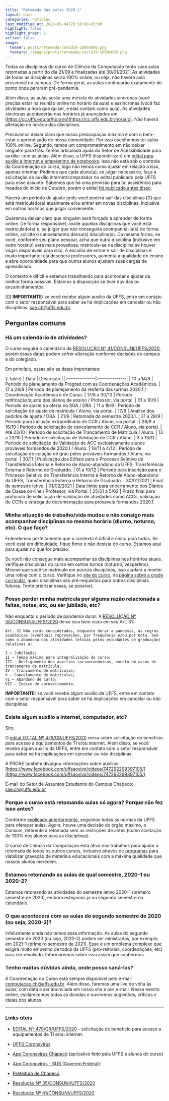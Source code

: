 ```yaml
---
title: "Retomada das aulas 2020-1"
layout: post
categories: noticias
last_modified_at: 2020-09-04T20:10:00-03:00
highlight: false
highlight_order: 2
active: false
image:
  teaser: posts/retomada-covid19-1600x800.png
  feature: /images/posts/retomada-covid19-1600x800.png
---
```


Todas as disciplinas do curso de Ciência da Computação terão suas aulas retomadas a partir do dia 21/09 e finalizadas até 30/01/2021. As atividades de todas as disciplinas serão 100% online, ou seja, não haverá aula presencial no campus. De forma geral, as aulas continuarão exatamente do ponto onde pararam pré-pandemia.

Além disso, as aulas serão uma mescla de atividades síncronas (você precisa estar na reunião online no horário da aula) e assíncronas (você faz atividades a hora que quiser, e elas contam como aula). As atividades síncronas acontecerão nos horários já anunciados em [https://cc.uffs.edu.br/horario](https://cc.uffs.edu.br/horario). Não haverá alteração no horário das disciplinas.

Precisamos deixar claro que nossa preocupação máxima é com o bem-estar e aprendizado de nossa comunidade. Por isso escolhemos ter aulas 100% online. Segundo, temos um comprometimento em não deixar ninguém para trás. Temos articulada ajuda do Setor de Acessibilidade para auxiliar com as aulas. Além disso, a UFFS disponibilizará um [edital para auxílio à Internet e empréstimo de notebooks](https://www.uffs.edu.br/atos-normativos/edital/gr/2020-0479). Isso não está sob o controle da Coordenação do curso, logo não temos como ajudar em relação a isso, apenas orientar. Pedimos que cada aluno(a), se julgar necessário, faça a solicitação de auxílio internet/computador no edital publicado pela UFFS para esse assunto. Sabemos que há uma previsão para tal assistência para meados do início de Outubro, porém o edital [foi publicado antes disso](https://www.uffs.edu.br/atos-normativos/edital/gr/2020-0479).

Haverá um período de ajuste onde você poderá sair das disciplinas [0] que está matriculado(a) atualmente e/ou entrar em novas disciplinas. Inclusive em outros horários que julgar conveniente. 

Queremos deixar claro que ninguém será forçado a aprender de forma online. De forma responsável, avalie aquelas disciplinas que você está matriculado(a) e, se julgar que não conseguirá acompanhá-la(s) de forma online, solicite o cancelamento dessa(s) disciplina(s). Da mesma forma, se você, conforme seu plano pessoal, acha que outra disciplina (inclusive em outro horário) será mais proveitosa, matricule-se na disciplina se houver vagas disponíveis para isso. A escolha de entrar e sair de disciplinas é muito importante: ela desonera professores, aumenta a qualidade do ensino e abre oportunidade para que outros alunos ajustem suas cargas de aprendizado.

O contexto é difícil e estamos trabalhando para acomodar e ajudar da melhor forma possível. Estamos à disposição se tiver dúvidas ou encaminhamentos.

[0] **IMPORTANTE:** se você recebe algum auxílio da UFFS, entre em contato com o setor responsável para saber se há implicações em cancelar ou não disciplinas: [sae.ch@uffs.edu.br](mailto:sae.ch@uffs.edu.br).

## Perguntas comuns

### Há um calendário de atividades?

O curso seguirá o calendário da [RESOLUÇÃO Nº 41/CONSUNI/UFFS/2020](https://www.uffs.edu.br/atos-normativos/resolucao/consuni/2020-0041), porém essas datas podem sofrer alteração conforme decisões do campus e do colegiado.

Em princípio, essas são as datas importantes:

{:.table}
| Data          |  Descrição     |
|:--------------|:--------------|
| 10 a 14/8 | Período de planejamento da Prograd com as Coordenações Acadêmicas.
| 17 a 28/8 | Período de planejamento da reoferta das turmas 2020.1 / Coordenação Acadêmica e de Curso.
| 17/8 a 30/10 | Período retificação/ajuste dos planos de ensino / Professor, via portal.
| 01 a 10/9 | Período de ajuste da oferta no SGA / DRA.
| 11 a 16/9 | Período de solicitação de ajuste de matrícula / Aluno, via portal.
| 17/9 | Análise dos pedidos de ajuste / DRA.
| 21/9 | Retomada do semestre 2020.1.
| 21 a 28/9  | Período para inclusão extraordinária de CCR / Aluno, via portal .
| 28/9 a 16/10 | Período de solicitação de cancelamento de CCR / Aluno, via portal.
| Até 23/10 | Período de solicitação de Trancamento de Matrícula / Aluno.
| 13 a 23/10 | Período de solicitação de Validação de CCR / Aluno.
| 3 a 13/11 | Período de solicitação de Validação de ACC exclusivamente alunos prováveis formandos de 2020.1 / Aluno.
| 16/11 a 4/12 | Período de solicitação de colação de grau pelos prováveis formandos / Aluno, via portal.
| 30/11 | Publicação dos Editais para o Processo Seletivo de Transferência Interna e Retorno de Aluno-abandono da UFFS, Transferência Externa e Retorno de Graduado.
| 01 a 10/12 | Período para inscrição para o Processo Seletivo de Transferência Interna e Retorno de Aluno-abandono da UFFS, Transferência Externa e Retorno de Graduado.
| 30/01/2021 | Final de semestre letivo.
| 01/02/2021 | Data limite para encerramento dos Diários de Classe on-line / Professor, via Portal.
| 25/01 a 5/02 | Prazo final para protocolo de solicitação de validação de atividades como ACCs, validação de CCRs e entrega de documentação para prováveis formandos 2020.1.

### Minha situação de trabalho/vida mudou e não consigo mais acompanhar disciplinas no mesmo horário (diurno, noturno, etc). O que faço?

Entendemos perfeitamente que o contexto é difícil e único para todos. Se você está em dificuldade, fique firme e não desista do curso. Estamos aqui para ajudar no que for preciso.

Se você não consegue mais acompanhar as disciplinas nos horários atuais, verifique disciplinas do curso em outros turnos (noturno, vespertino). Mesmo que você se matricule em poucas disciplinas, isso ajudará a manter uma rotina com o curso. Verifique no [site do curso](https://cc.uffs.edu.br), na [página sobre a grade curricular](https://cc.uffs.edu.br/grade/), quais disciplinas são pré-requisitos para outras disciplinas futuras. Tente priorizar essas, se possível.

### Posso perder minha matrícula por alguma razão relacionada a faltas, notas, etc, ou ser jubilado, etc?

Não enquanto o período de pandemia durar. A [RESOLUÇÃO Nº 35/CONSUNI/UFFS/2020](https://www.uffs.edu.br/atos-normativos/resolucao/consuni/2020-0035/@@download/anexo1) deixa isso bem claro em seu Art. 31:

```plain
Art. 31 Não serão consideradas, enquanto durar a pandemia, as regras acadêmicas (eventuais reprovações, por frequência e/ou por nota, bem como o abandono das atividades letivas pelos estudantes de graduação) relativas a:

I – Jubilação;
II – Tempo máximo para integralização do curso;
III – Desligamento dos auxílios socioeconômicos, exceto em casos de trancamento de matrícula;
IV – Trancamento de matrículas;
V – Cancelamento de matrículas;
VI – Abandono de curso;
VII – Índice de aproveitamento.
```

**IMPORTANTE:** se você recebe algum auxílio da UFFS, entre em contato com o setor responsável para saber se há implicações em cancelar ou não disciplinas.

### Existe algum auxílio a internet, computador, etc?

Sim.

O [edital EDITAL Nº 479/GR/UFFS/2020](https://www.uffs.edu.br/atos-normativos/edital/gr/2020-0479) versa sobre solicitação de benefício para acesso a equipamentos de TI e/ou internet. Além disso, se você recebe algum auxílio da UFFS, entre em contato com o setor responsável para saber se há implicações em cancelar ou não disciplinas.

A PROAE também divulgou informações sobre auxílios: [https://www.facebook.com/uffsaovivo/videos/747292299397105/](https://www.facebook.com/uffsaovivo/videos/747292299397105/)

E-mail do Setor de Assuntos Estudantis do Campus Chapecó: [sae.ch@uffs.edu.br](mailto:sae.ch@uffs.edu.br)

### Porque o curso está retomando aulas só agora? Porque não fez isso antes?

Conforme [explicado anteriormente](https://cc.uffs.edu.br/noticias/atualizacao-sobre-a-situacao-atual-covid-19), seguimos todas as normas da UFFS para oferecer aulas. Agora, houve uma decisão do órgão máximo, o Consuni, referente à retomada sem as restrições de antes (como aceitação de 100% dos alunos para as disciplinas).

O curso de Ciência da Computação está ativo nos trabalhos para ajudar a retomada de todos os outros cursos, inclusive através de [programas](https://practice.uffs.cc) para viabilizar gravação de materiais educacionais com a máxima qualidade que nossos alunos merecem.

### Estamos retomando as aulas de qual semestre, 2020-1 ou 2020-2?

Estamos retomando as atividades do semestre letivo 2020-1 (primeiro semestre de 2020), embora estejamos já no segundo semestre do calendário.

### O que acontecerá com as aulas do segundo semestre de 2020 (ou seja, 2020-2)?

Infelizmente ainda não temos essa informação. As aulas do segundo semestre de 2020 (ou seja, 2020-2) podem ser ministradas, por exemplo, em 2021-1 (primeiro semestre de 2021). Esse é um problema complexo que exigirá muito empenho de todos da UFFS (pró-reitorias, coordenações, etc) para ser resolvido. Informaremos sobre isso assim que soubermos.

### Tenho muitas dúvidas ainda, onde posso saná-las?

A Coordenação do Curso está sempre disponível pelo e-mail [computacao.ch@uffs.edu.br](mailto:computacao.ch@uffs.edu.br). Além disso, faremos uma live de volta às aulas, com data a ser anunciada em nosso site e por e-mail. Nesse evento online, esclarecemos todas as dúvidas e ouviremos sugestões, críticas e ideias dos alunos.

---

### Links úteis

- [EDITAL Nº 479/GR/UFFS/2020](https://www.uffs.edu.br/atos-normativos/edital/gr/2020-0479) - solicitação de benefício para acesso a equipamentos de TI e/ou internet.

- [UFFS Coronavírus](https://www.uffs.edu.br/acessofacil/coronavirus/orientacao)

- [App Coronavírus Chapecó](https://play.google.com/store/apps/details?id=cc.uffs.extension.covid) (aplicativo feito pela UFFS e alunos do curso)

- [App Coronavírus - SUS (Governo Federal)](https://play.google.com/store/apps/details?id=br.gov.datasus.guardioes&hl=en): 

- [Prefeitura de Chapecó](https://www.chapeco.sc.gov.br)

- [Resolução Nº 35/CONSUNI/UFFS/2020](https://www.uffs.edu.br/atos-normativos/resolucao/consuni/2020-0035/@@download/anexo1)

- [Resolução Nº 41/CONSUNI/UFFS/2020](https://www.uffs.edu.br/atos-normativos/resolucao/consuni/2020-0041)